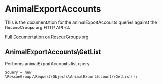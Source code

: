 # AnimalExportAccounts

This is the documentation for the animalExportAccounts queries against the RescueGroups.org HTTP API v2.

[Full Documentation on RescueGroups.org](https://userguide.rescuegroups.org/display/APIDG/Object+definitions#Objectdefinitions-animalExportAccounts)

## AnimalExportAccounts\GetList

Performs animalExportAccounts.list query.

    $query = new \RescueGroups\Request\Objects\AnimalExportAccounts\GetList();





